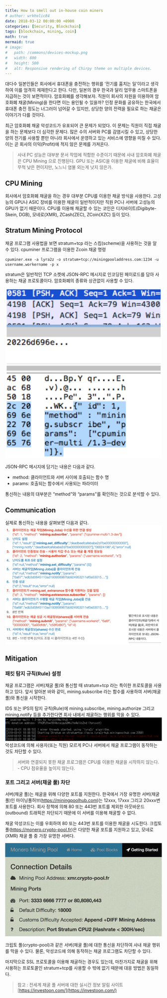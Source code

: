 ```yaml
---
title: How to smell out in-house coin miners
# author: wrkholic84
date: 2018-03-12 00:00:00 +0900
categories: [Security, Blockchain]
tags: [blockchain, mining, coin]
math: true
mermaid: true
# image:
#   path: /commons/devices-mockup.png
#   width: 800
#   height: 500
#   alt: Responsive rendering of Chirpy theme on multiple devices.
---
```

대다수 일본인들은 회사에서 휴대폰을 충전하는 행위를 ‘전기를 훔치는 일’이라고 생각하여 이를 엄격히 제재한다고 한다. 다만, 일본의 경우 한국과 달리 업무용 스마트폰을 지급하는 것이 보편적이다. 암호화폐를 생각해보자. 직원이 회사의 자원을 이용하여 암호화폐 채굴(Mining)을 한다면 이는 용인될 수 있을까? 인정 문화를 공유하는 한국에서 휴대폰 충전 정도는 너그러이 넘어갈 수 있지만, 상당한 양의 전력을 필요로 하는 채굴은 이야기가 다를 것이다.

최근 암호화폐 채굴 악성코드가 유포되어 큰 문제가 되었다. 이 문제는 직원이 직접 채굴을 하는 문제보다 더 심각한 문제다. 많은 수의 서버와 PC를 감염시킬 수 있고, 상당한 양의 전기를 사용할 뿐만 아니라 회사에서 운영하고 있는 서비스에 영향을 미칠 수 있다. 이는 곧 회사의 이익(Profit)에 적지 않은 문제를 가져온다.

> 사내 PC 성능은 대부분 문서 작업에 적합한 수준이기 때문에 사내 암호화폐 채굴은 CPU Mining 으로 진행된다. GPU 또는 ASIC을 이용한 채굴에 비해 효율이 무척 낮은 편이지만, 노느니 염불 외는게 낫지 않은가.

## CPU Mining
회사에서 암호화폐 채굴을 하는 경우 대부분 CPU를 이용한 채굴 방식을 사용한다. 고성능의 GPU나 ASIC 장비를 이용한 채굴이 일반적이지만 직원 PC나 서버에 고성능의 GPU가 없기 때문이다. CPU를 이용해 채굴할 수 있는 코인은 디지바이트(Digibyte-Skein, DGB), 모네로(XMR), ZCash(ZEC), ZCoin(XZC) 등이 있다.

## Stratum Mining Protocol
채굴 프로그램 사용법을 보면 stratum+tcp 라는 스킴(scheme)을 사용하는 것을 알 수 있다.
cpuminer 프로그램을 이용한 Zcoin 채굴 명령

```console
cpuminer.exe -a lyra2z -o stratum+tcp://miningpooladdress.com:1234 -u username.workername -p x
```

stratum은 일반적인 TCP 소켓에 JSON-RPC 메시지로 인코딩된 페이로드를 담아 사용하는 채굴 프로토콜이다. 암호화폐의 종류와 상관없이 사용할 수 있다.

![00](/assets/images/posts/20180312HowToSmellOutInHouseCoinMiners/00.png)

JSON-RPC 메시지에 담기는 내용은 다음과 같다.
* method: 클라이언트와 서버 사이에 호출되는 함수 명
* params: 호출되는 함수에서 사용되는 파라미터 

통신하는 내용의 대부분은 “method”와 “params"를 확인하는 것으로 분석할 수 있다.

## Communication
실제로 통신하는 내용을 살펴보면 다음과 같다.
![01](/assets/images/posts/20180312HowToSmellOutInHouseCoinMiners/01.png)

## Mitigation
### 패킷 탐지 규칙(Rule) 설정
채굴 프로그램은 서버(채굴 풀)와 통신할 때 stratum+tcp 라는 특이한 프로토콜을 사용하고 있다. 앞서 알아본 바와 같이, mining.subscribe 라는 함수를 사용하여 서버(채굴 풀)와 통신을 시작한다.

IDS 또는 IPS의 탐지 규칙(Rule)에 mining.subscribe, mining.authorize 그리고 mining.notify 등을 추가한다면 회사 내에서 채굴하는 행위를 막을 수 있다. 
![02](/assets/images/posts/20180312HowToSmellOutInHouseCoinMiners/02.png)
악성코드에 의해 사용자(또는 직원) 모르게 PC나 서버에서 채굴 프로그램이 동작하는 것도 차단할 수 있다. 
> 서버와 연결되지 못한 채굴 프로그램은 CPU를 이용한 채굴을 시작하지 않는다. - CPU 점유율을 높이지 않는다.

### 포트 그리고 서버(채굴 풀) 차단
서버(채굴 풀)는 채굴을 위해 다양한 포트를 지원한다. 한국에서 가장 유명한 서버(채굴 풀)인 마이닝풀허브(https://miningpoolhub.com)는 12xxx, 17xxx 그리고 20xxx번 포트를 사용한다. 회사 정책에 의해 80 또는 443번 포트를 제외한 아웃바운드(outbound) 트래픽은 차단되기 때문에 이 서버를 이용해 채굴할 수 없다.

채굴 악성코드는 이를 우회하여 80 또는 443번 포트를 이용한 채굴을 시도한다. 크립토 풀(https://monero.crypto-pool.fr)은 다양한 채굴 포트를 지원하고 있고, 모네로(XMR) 채굴 풀 중 가장 유명한 서버다.

![03](/assets/images/posts/20180312HowToSmellOutInHouseCoinMiners/03.png)

크립토 풀(crypto-pool)과 같은 서버(채굴 풀)에 대한 통신을 차단하여 사내 채굴 행위를 막을 수 있다. 물론, 악성코드에 의해 동작하는 채굴 프로그램도 차단할 수 있다.

마지막으로 SSL 프로토콜을 이용해 채굴하는 경우도 있는데, 마찬가지로 채굴을 위해 사용하는 프로토콜인 stratum+tcp를 사용할 수 밖에 없기 때문에 대응 방법은 동일하다.


> 참고 : 전세계 채굴 풀 서버에 대한 실시간 정보 알림 사이트 [https://investoon.com/](https://investoon.com/)
